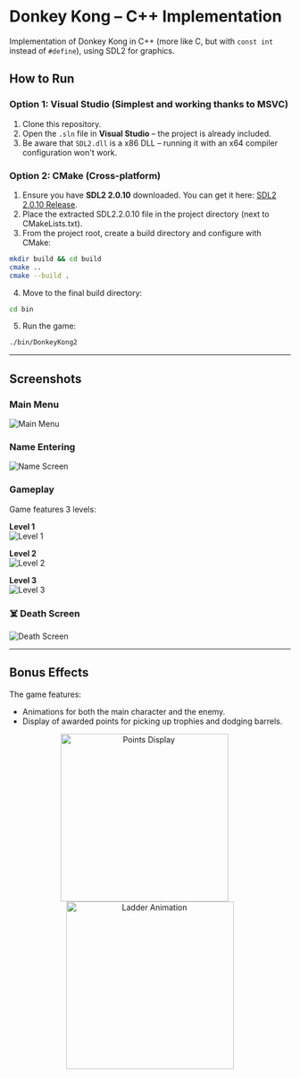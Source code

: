 # Donkey Kong – C++ Implementation

Implementation of Donkey Kong in C++ (more like C, but with `const int` instead of `#define`), using SDL2 for graphics.

## How to Run

### Option 1: Visual Studio (Simplest and working thanks to MSVC)

1. Clone this repository.
2. Open the `.sln` file in **Visual Studio** – the project is already included.
3. Be aware that `SDL2.dll` is a x86 DLL – running it with an x64 compiler configuration won't work.

### Option 2: CMake (Cross-platform)

1. Ensure you have **SDL2 2.0.10** downloaded. You can get it here: [SDL2 2.0.10 Release](https://github.com/libsdl-org/SDL/releases/tag/release-2.0.10).
2. Place the extracted SDL2.2.0.10 file in the project directory (next to CMakeLists.txt). 
3. From the project root, create a build directory and configure with CMake:

```bash
mkdir build && cd build
cmake ..
cmake --build .
```

4. Move to the final build directory:
```bash
cd bin
```

5. Run the game:

```bash
./bin/DonkeyKong2
```

---

## Screenshots

### Main Menu

![Main Menu](assets/main-menu.png)

### Name Entering

![Name Screen](assets/name-screen.png)

### Gameplay

Game features 3 levels:

**Level 1**  
![Level 1](assets/gameplay.png)

**Level 2**  
![Level 2](assets/gameplay-2.png)

**Level 3**  
![Level 3](assets/gameplay-3.png)

### ☠️ Death Screen

![Death Screen](assets/death-screen.png)

---

## Bonus Effects

The game features:
- Animations for both the main character and the enemy.
- Display of awarded points for picking up trophies and dodging barrels.

<p align="center">
  <img src="assets/points.png" alt="Points Display" width="300" style="margin-right: 20px;"/>
  <img src="assets/ladder.png" alt="Ladder Animation" width="300"/>
</p>

